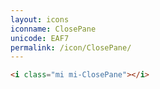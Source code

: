 ```yaml
---
layout: icons
iconname: ClosePane
unicode: EAF7
permalink: /icon/ClosePane/
---
```


``` html
<i class="mi mi-ClosePane"></i>
```
